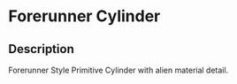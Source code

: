# Forerunner Cylinder

## Description

Forerunner Style Primitive Cylinder with alien material detail.
